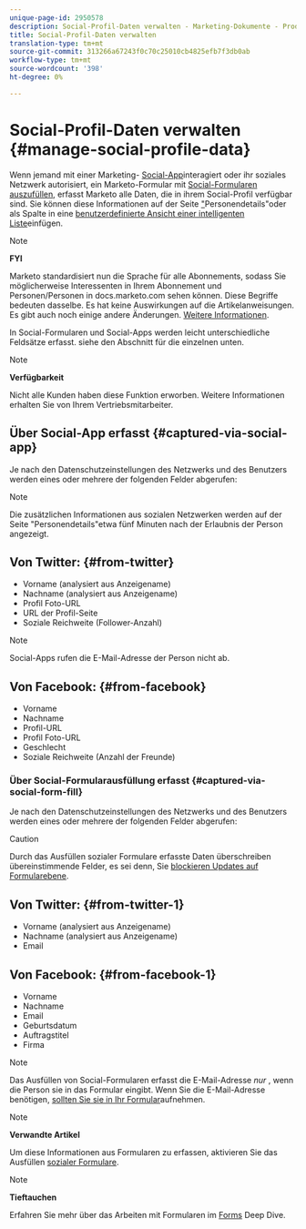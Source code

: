 ```yaml
---
unique-page-id: 2950578
description: Social-Profil-Daten verwalten - Marketing-Dokumente - Produktdokumentation
title: Social-Profil-Daten verwalten
translation-type: tm+mt
source-git-commit: 313266a67243f0c70c25010cb4825efb7f3db0ab
workflow-type: tm+mt
source-wordcount: '398'
ht-degree: 0%

---
```



# Social-Profil-Daten verwalten {#manage-social-profile-data}

Wenn jemand mit einer Marketing- [Social-App](../../../../product-docs/demand-generation/social/configuring-social-actions/customize-social-app-button.md)interagiert oder ihr soziales Netzwerk autorisiert, ein Marketo-Formular mit [Social-Formularen auszufüllen](../../../../product-docs/demand-generation/forms/form-actions/enable-social-form-fill-on-a-form.md), erfasst Marketo alle Daten, die in ihrem Social-Profil verfügbar sind. Sie können diese Informationen auf der Seite [&quot;](http://docs.marketo.com/display/DOCS/Using+the+Person+Detail+Page)Personendetails&quot;oder als Spalte in eine [benutzerdefinierte Ansicht einer intelligenten Liste](http://docs.marketo.com/display/DOCS/Create+and+Change+Views+for+Lists+and+Smart+List)einfügen.

>[!NOTE]
>
>**FYI**
>
>Marketo standardisiert nun die Sprache für alle Abonnements, sodass Sie möglicherweise Interessenten in Ihrem Abonnement und Personen/Personen in docs.marketo.com sehen können. Diese Begriffe bedeuten dasselbe. Es hat keine Auswirkungen auf die Artikelanweisungen. Es gibt auch noch einige andere Änderungen. [Weitere Informationen](http://docs.marketo.com/display/DOCS/Updates+to+Marketo+Terminology).

In Social-Formularen und Social-Apps werden leicht unterschiedliche Feldsätze erfasst. siehe den Abschnitt für die einzelnen unten.

>[!NOTE]
>
>**Verfügbarkeit**
>
>Nicht alle Kunden haben diese Funktion erworben. Weitere Informationen erhalten Sie von Ihrem Vertriebsmitarbeiter.

## Über Social-App erfasst {#captured-via-social-app}

Je nach den Datenschutzeinstellungen des Netzwerks und des Benutzers werden eines oder mehrere der folgenden Felder abgerufen:

>[!NOTE]
>
>Die zusätzlichen Informationen aus sozialen Netzwerken werden auf der Seite &quot;Personendetails&quot;etwa fünf Minuten nach der Erlaubnis der Person angezeigt.

## Von Twitter: {#from-twitter}

* Vorname (analysiert aus Anzeigename)
* Nachname (analysiert aus Anzeigename)
* Profil Foto-URL
* URL der Profil-Seite
* Soziale Reichweite (Follower-Anzahl)

>[!NOTE]
>
>Social-Apps rufen die E-Mail-Adresse der Person nicht ab.

## Von Facebook: {#from-facebook}

* Vorname
* Nachname
* Profil-URL
* Profil Foto-URL
* Geschlecht
* Soziale Reichweite (Anzahl der Freunde)

### Über Social-Formularausfüllung erfasst {#captured-via-social-form-fill}

Je nach den Datenschutzeinstellungen des Netzwerks und des Benutzers werden eines oder mehrere der folgenden Felder abgerufen:

>[!CAUTION]
>
>Durch das Ausfüllen sozialer Formulare erfasste Daten überschreiben übereinstimmende Felder, es sei denn, Sie [blockieren Updates auf Formularebene](../../../../product-docs/administration/field-management/block-updates-to-a-field.md).

## Von Twitter: {#from-twitter-1}

* Vorname (analysiert aus Anzeigename)
* Nachname (analysiert aus Anzeigename)
* Email

## Von Facebook: {#from-facebook-1}

* Vorname
* Nachname
* Email
* Geburtsdatum
* Auftragstitel
* Firma

>[!NOTE]
>
>Das Ausfüllen von Social-Formularen erfasst die E-Mail-Adresse *nur* , wenn die Person sie in das Formular eingibt. Wenn Sie die E-Mail-Adresse benötigen, [sollten Sie sie in Ihr Formular](../../../../product-docs/demand-generation/forms/creating-a-form/make-a-form-field-required.md)aufnehmen.

>[!NOTE]
>
>**Verwandte Artikel**
>
>Um diese Informationen aus Formularen zu erfassen, aktivieren Sie das Ausfüllen [sozialer Formulare](../../../../product-docs/demand-generation/forms/form-actions/enable-social-form-fill-on-a-form.md).

>[!NOTE]
>
>**Tieftauchen**
>
>Erfahren Sie mehr über das Arbeiten mit Formularen im [Forms](http://docs.marketo.com/display/docs/forms) Deep Dive.

